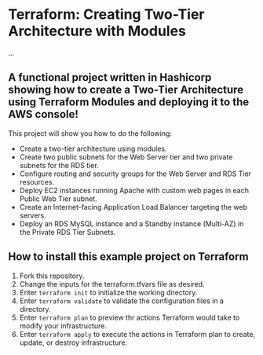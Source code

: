  # Terraform: Creating Two-Tier Architecture with Modules
...
## A functional project written in Hashicorp showing how to create a Two-Tier Architecture using Terraform Modules and deploying it to the AWS console!

This project will show you how to do the following:

* Create a two-tier architecture using modules.
* Create two public subnets for the Web Server tier and two private subnets for the RDS tier.
* Configure routing and security groups for the Web Server and RDS Tier resources.
* Deploy EC2 instances running Apache with custom web pages in each Public Web Tier subnet.
* Create an Internet-facing Application Load Balancer targeting the web servers.
* Deploy an RDS MySQL instance and a Standby instance (Multi-AZ) in the Private RDS Tier Subnets.

## How to install this example project on Terraform

1. Fork this repository.
2. Change the inputs for the terraform.tfvars file as desired.
3. Enter `terraform init` to initialize the working directory.
4. Enter `terraform validate` to validate the configuration files in a directory.
5. Enter `terraform plan` to preview thr actions Terraform would take to modify your infrastructure.
6. Enter `terraform apply` to execute the actions in Terraform plan to create, update, or destroy infrastructure. 